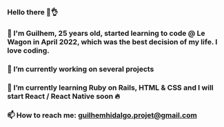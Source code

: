 ### Hello there 🤙👌
### 🚀 I'm Guilhem, 25 years old, started learning to code @ Le Wagon in April 2022, which was the best decision of my life. I love coding.
### 🔭 I’m currently working on several projects
### 🌱 I’m currently learning Ruby on Rails, HTML & CSS and I will start React / React Native soon 🔥
### 📫 How to reach me: guilhemhidalgo.projet@gmail.com

<!--
**ghidalg0/ghidalg0** is a ✨ _special_ ✨ repository because its `README.md` (this file) appears on your GitHub profile.

Here are some ideas to get you started:

- 🔭 I’m currently working on ...
- 🌱 I’m currently learning ...
- 👯 I’m looking to collaborate on ...
- 🤔 I’m looking for help with ...
- 💬 Ask me about ...
- 📫 How to reach me: ...
- 😄 Pronouns: ...
- ⚡ Fun fact: ...
-->
